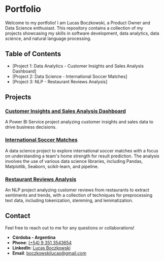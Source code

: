 # Portfolio

Welcome to my portfolio! I am Lucas Boczkowski, a Product Owner and Data Science enthusiast. This repository contains a collection of my projects showcasing my skills in software development, data analytics, data science, and natural language processing.

## Table of Contents

- [Project 1: Data Analytics - Customer Insights and Sales Analysis Dashboard]
- [Project 2: Data Science - International Soccer Matches]
- [Project 3: NLP - Restaurant Reviews Analysis]

## Projects

### [Customer Insights and Sales Analysis Dashboard](./Customer_Insights_and_Sales_Analysis_Dashboard)
A Power BI Service project analyzing customer insights and sales data to drive business decisions.

### [International Soccer Matches](./International_Soccer_Matches)
A data science project to explore international soccer matches with a focus on understanding a team's home strength for result prediction. The analysis involves the use of various data science libraries, including Pandas, Matplotlib, Seaborn, scikit-learn, and pipeline.

### [Restaurant Reviews Analysis](./Restaurant_Reviews_Analysis)
An NLP project analyzing customer reviews from restaurants to extract sentiments and trends, with a collection of techniques for preprocessing text data, including tokenization, stemming, and lemmatization.

## Contact

Feel free to reach out to me for any questions or collaborations!

- **Córdoba - Argentina**
- **Phone**: [(+54) 9 351 3543654](tel:+543513543654)
- **LinkedIn**: [Lucas Boczkowski](https://www.linkedin.com/in/lucasboczkowski/)
- **Email**: [boczkowskilucas@gmail.com](mailto:boczkowskilucas@gmail.com)

